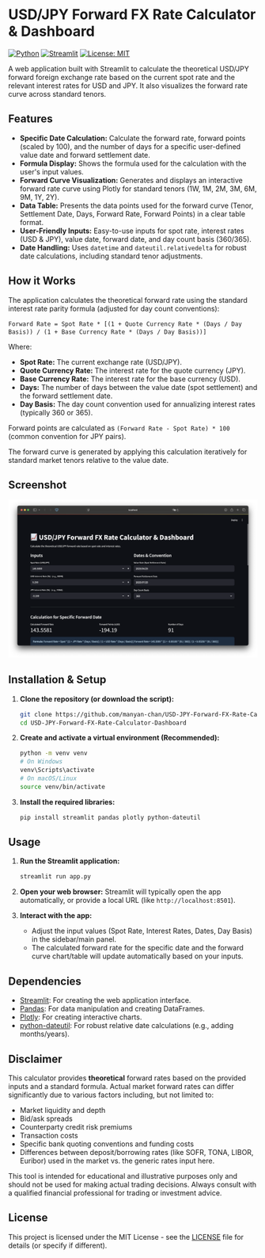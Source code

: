 # USD/JPY Forward FX Rate Calculator & Dashboard

[![Python](https://img.shields.io/badge/Python-3.7%2B-blue.svg)](https://www.python.org/)
[![Streamlit](https://static.streamlit.io/badges/streamlit_badge_black_white.svg)](https://usd-jpy-forward-fx-rate-calculator-dashboard.streamlit.app)
[![License: MIT](https://img.shields.io/badge/License-MIT-yellow.svg)](https://opensource.org/licenses/MIT)

A web application built with Streamlit to calculate the theoretical USD/JPY forward foreign exchange rate based on the current spot rate and the relevant interest rates for USD and JPY. It also visualizes the forward rate curve across standard tenors.

## Features

*   **Specific Date Calculation:** Calculate the forward rate, forward points (scaled by 100), and the number of days for a specific user-defined value date and forward settlement date.
*   **Formula Display:** Shows the formula used for the calculation with the user's input values.
*   **Forward Curve Visualization:** Generates and displays an interactive forward rate curve using Plotly for standard tenors (1W, 1M, 2M, 3M, 6M, 9M, 1Y, 2Y).
*   **Data Table:** Presents the data points used for the forward curve (Tenor, Settlement Date, Days, Forward Rate, Forward Points) in a clear table format.
*   **User-Friendly Inputs:** Easy-to-use inputs for spot rate, interest rates (USD & JPY), value date, forward date, and day count basis (360/365).
*   **Date Handling:** Uses `datetime` and `dateutil.relativedelta` for robust date calculations, including standard tenor adjustments.

## How it Works

The application calculates the theoretical forward rate using the standard interest rate parity formula (adjusted for day count conventions):

```
Forward Rate = Spot Rate * [(1 + Quote Currency Rate * (Days / Day Basis)) / (1 + Base Currency Rate * (Days / Day Basis))]
```

Where:
*   **Spot Rate:** The current exchange rate (USD/JPY).
*   **Quote Currency Rate:** The interest rate for the quote currency (JPY).
*   **Base Currency Rate:** The interest rate for the base currency (USD).
*   **Days:** The number of days between the value date (spot settlement) and the forward settlement date.
*   **Day Basis:** The day count convention used for annualizing interest rates (typically 360 or 365).

Forward points are calculated as `(Forward Rate - Spot Rate) * 100` (common convention for JPY pairs).

The forward curve is generated by applying this calculation iteratively for standard market tenors relative to the value date.

## Screenshot

<!-- [Insert Screenshot Here] -->
![App Screenshot](screenshot.png) <!-- Example if you have a screenshot.png -->

## Installation & Setup

1.  **Clone the repository (or download the script):**
    ```bash
    git clone https://github.com/manyan-chan/USD-JPY-Forward-FX-Rate-Calculator-Dashboard.git
    cd USD-JPY-Forward-FX-Rate-Calculator-Dashboard
    ```

2.  **Create and activate a virtual environment (Recommended):**
    ```bash
    python -m venv venv
    # On Windows
    venv\Scripts\activate
    # On macOS/Linux
    source venv/bin/activate
    ```

3.  **Install the required libraries:**
    ```bash
    pip install streamlit pandas plotly python-dateutil
    ```

## Usage

1.  **Run the Streamlit application:**
    ```bash
    streamlit run app.py
    ```

2.  **Open your web browser:** Streamlit will typically open the app automatically, or provide a local URL (like `http://localhost:8501`).

3.  **Interact with the app:**
    *   Adjust the input values (Spot Rate, Interest Rates, Dates, Day Basis) in the sidebar/main panel.
    *   The calculated forward rate for the specific date and the forward curve chart/table will update automatically based on your inputs.

## Dependencies

*   [Streamlit](https://streamlit.io/): For creating the web application interface.
*   [Pandas](https://pandas.pydata.org/): For data manipulation and creating DataFrames.
*   [Plotly](https://plotly.com/python/): For creating interactive charts.
*   [python-dateutil](https://dateutil.readthedocs.io/en/stable/): For robust relative date calculations (e.g., adding months/years).

## Disclaimer

This calculator provides **theoretical** forward rates based on the provided inputs and a standard formula. Actual market forward rates can differ significantly due to various factors including, but not limited to:

*   Market liquidity and depth
*   Bid/ask spreads
*   Counterparty credit risk premiums
*   Transaction costs
*   Specific bank quoting conventions and funding costs
*   Differences between deposit/borrowing rates (like SOFR, TONA, LIBOR, Euribor) used in the market vs. the generic rates input here.

This tool is intended for educational and illustrative purposes only and should not be used for making actual trading decisions. Always consult with a qualified financial professional for trading or investment advice.

## License

This project is licensed under the MIT License - see the [LICENSE](LICENSE) file for details (or specify if different).